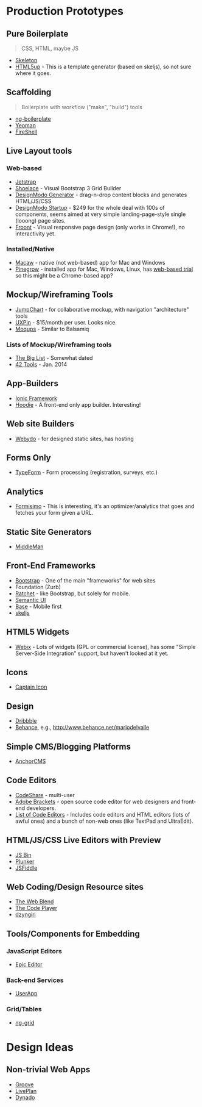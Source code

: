 Production Prototypes
=====================

## Pure Boilerplate
> CSS, HTML, maybe JS

* [Skeleton](http://www.getskeleton.com/)
* [HTML5up](http://html5up.net/) - This is a template generator (based on skeljs), so not sure where it goes.

## Scaffolding
> Boilerplate with workflow ("make", "build") tools

* [ng-boilerplate](https://github.com/ngbp/ngbp)
* [Yeoman](http://yeoman.io/)
* [FireShell](http://getfireshell.com/)

## Live Layout tools

### Web-based
* [Jetstrap](https://jetstrap.com/)
* [Shoelace](https://shoelace.io/) - Visual Bootstrap 3 Grid Builder
* [DesignModo Generator](http://designmodo.com/generator/) - drag-n-drop content blocks and generates HTML/JS/CSS
* [DesignModo Startup](http://designmodo.com/startup/) - $249 for the whole deal with 100s of components, seems aimed at very simple landing-page-style single (looong) page sites.
* [Froont](http://froont.com/) - Visual responsive page design (only works in Chrome!), no interactivity yet.

### Installed/Native
* [Macaw](http://macaw.co/) - native (not web-based) app for Mac and Windows
* [Pinegrow](http://pinegrow.com/) - installed app for Mac, Windows, Linux, has [web-based trial](http://pinegrow.com/edit.html) so this might be a Chrome-based app?


## Mockup/Wireframing Tools
* [JumpChart](https://www.jumpchart.com/) - for collaborative mockup, with navigation "architecture" tools
* [UXPin](http://uxpin.com/) - $15/month per user. Looks nice.
* [Moqups](https://moqups.com/) - Similar to Balsamiq
 
### Lists of Mockup/Wireframing tools
* [The Big List](http://www.cssgalleries.com/the-big-list-of-wireframe-software/) - Somewhat dated
* [42 Tools](http://www.smashingapps.com/2014/01/27/42-mockup-and-wireframing-tools-for-developers.html) - Jan. 2014

## App-Builders
* [Ionic Framework](http://ionicframework.com/)
* [Hoodie](http://hood.ie/) - A front-end only app builder. Interesting!

## Web site Builders
* [Webydo](http://www.webydo.com/) - for designed static sites, has hosting

## Forms Only
* [TypeForm](http://www.typeform.com/) - Form processing (registration, surveys, etc.)

## Analytics
* [Formisimo](http://www.formisimo.com/) - This is interesting, it's an optimizer/analytics that goes and fetches your form given a URL.


## Static Site Generators
* [MiddleMan](http://middlemanapp.com/)

## Front-End Frameworks
* [Bootstrap](http://getbootstrap.com) - One of the main "frameworks" for web sites
* Foundation (Zurb)
* [Ratchet](http://goratchet.com/) - like Bootstrap, but solely for mobile.
* [Semantic UI](http://semantic-ui.com/)
* [Base](http://matthewhartman.github.io/base/) - Mobile first
* [skeljs](http://skeljs.org/)

## HTML5 Widgets
* [Webix](http://webix.com/) - Lots of widgets (GPL or commercial license), has some "Simple Server-Side Integration" support, but haven't looked at it yet.

## Icons
* [Captain Icon](http://mariodelvalle.github.io/CaptainIcon)

## Design
* [Dribbble](https://dribbble.com/)
* [Behance](http://www.behance.net), e.g., http://www.behance.net/mariodelvalle

## Simple CMS/Blogging Platforms
* [AnchorCMS](http://anchorcms.com/)

## Code Editors
* [CodeShare](http://codeshare.io) - multi-user
* [Adobe Brackets](http://brackets.io/) - open source code editor for web designers and front-end developers.
* [List of Code Editors](http://www.cssauthor.com/best-free-code-editors/) - Includes code editors and HTML editors (lots of awful ones) and a bunch of non-web ones (like TextPad and UltraEdit). 

## HTML/JS/CSS Live Editors with Preview
* [JS Bin](http://jsbin.com)
* [Plunker](http://plnkr.co/)
* [JSFiddle](http://jsfiddle.net/)
 
## Web Coding/Design Resource sites
* [The Web Blend](http://thewebblend.com/)
* [The Code Player](http://thecodeplayer.com/)
* [dzyngiri](http://www.dzyngiri.com/)

## Tools/Components for Embedding

### JavaScript Editors
* [Epic Editor](https://github.com/OscarGodson/EpicEditor)

### Back-end Services
* [UserApp](https://www.userapp.io/)

### Grid/Tables
* [ng-grid](http://angular-ui.github.io/ng-grid/)

# Design Ideas

## Non-trivial Web Apps
* [Groove](http://www.groovehq.com)
* [LivePlan](http://www.liveplan.com)
* [Dynado](https://www.dynado.com/)

